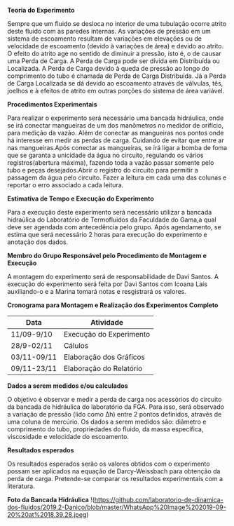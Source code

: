 **Teoria do Experimento**
<p>Sempre que um fluido se desloca no interior de uma tubulação ocorre atrito deste fluido com as paredes internas. As variações de pressão em um sistema de escoamento resultam de variações em elevações ou de velocidade de escoamento (devido à variações de área) e devido ao atrito. O efeito do atrito age no sentido de diminuir a pressão, isto é, o de causar uma Perda de Carga. A Perda de Carga pode ser divida em Distribuída ou Localizada. A Perda de Carga devido à queda de pressão ao longo do comprimento do tubo é chamada de Perda de Carga Distribuída. Já a Perda de Carga Localizada se dá devido ao escoamento através de válvulas, tês, joelhos e à efeitos de atrito em outras porções do sistema de área variável.</p>

**Procedimentos Experimentais**
<p>Para realizar o experimento será necessário uma bancada hidráulica, onde se irá conectar mangueiras de um dos manômetros no medidor de orifício, para medição da vazão. Além de conectar as mangueiras nos pontos onde há interesse em medir as perdas de carga. Cuidando de evitar que entre ar nas mangueiras.Após conectar as mangueiras, se irá ligar a bomba de foma que se garanta a unicidade da água no circuito, regulando os vários registros(abertura máxima), fazendo toda a vazão passar somente pelo tubo e peças desejados.Abrir o registro do circuito para permitir a passagem da água pelo circuito. Fazer a leitura em cada uma das colunas e reportar o erro associado a cada leitura.<p>

**Estimativa de Tempo e Execução do Experimento**
<p>Para a execução deste experimento será necessário utilizar a bancada hidraúlica do Laboratório de Termofluidos da Faculdade do Gama,a qual deve ser agendada com antecedência pelo grupo. Após agendamento, se estima que será necessário 2 horas para execução do experimento e anotação dos dados.</p>

**Membro do Grupo Responsável pelo Procedimento de Montagem e Execução**
<p>A montagem do experimento será de responsabilidade de Davi Santos. A execução do experimento será feita por Davi Santos com Icoana Laís auxiliando-o e a Marina tomará notas e resgistrará os valores.</p>

**Cronograma para Montagem e Realização dos Experimentos Completo**

Data | Atividade
---- | ----------
11/09-9/10| Execução do Experimento
28/9-02/11 |  Cálulos 
03/11-09/11 | Elaboração dos Gráficos
09/11-23/11 |  Elaboração do Relatório

**Dados a serem medidos e/ou calculados**
<p>O objetivo é observar e medir a perda de carga nos acessórios do circuito da bancada de hidráulica do laboratório da FGA. Para isso, será observado a variação de pressão (lido como &Delta;h) entre 2 pontos definidos, através de uma coluna de mercúrio. Os dados a serem medidos são: diâmetro e comprimento do tubo, propriedades do fluido, da massa específica, viscosidade e velocidade do escoamento. </p> 

**Resultados esperados**
<p>Os resultados esperados serão os valores obtidos com o experimento possam ser aplicados na equação de Darcy-Weissbach para obtenção da perda de carga. Pretende-se comparar os resultados experimentais com a literatura. </p>  

**Foto da Bancada Hidráulica**
!(https://github.com/laboratorio-de-dinamica-dos-fluidos/2019.2-Danico/blob/master/WhatsApp%20Image%202019-09-20%20at%2018.39.28.jpeg)

